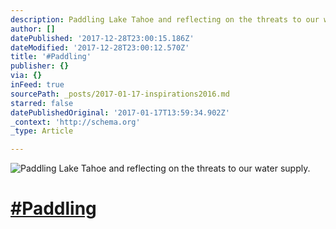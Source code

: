 ```yaml
---
description: Paddling Lake Tahoe and reflecting on the threats to our water supply.
author: []
datePublished: '2017-12-28T23:00:15.186Z'
dateModified: '2017-12-28T23:00:12.570Z'
title: '#Paddling'
publisher: {}
via: {}
inFeed: true
sourcePath: _posts/2017-01-17-inspirations2016.md
starred: false
datePublishedOriginal: '2017-01-17T13:59:34.902Z'
_context: 'http://schema.org'
_type: Article

---
```

![Paddling Lake Tahoe and reflecting on the threats to our water supply.](https://the-grid-user-content.s3-us-west-2.amazonaws.com/ff4e8fc3-f0ae-4fc8-a478-6f78f086670f.jpg)

# [\#Paddling][0]

[0]: https://twitter.com/#!/search?q=%23Inspirations2016